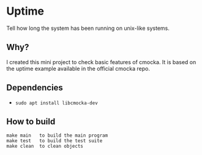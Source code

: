 # Uptime

Tell how long the system has been running on unix-like systems.

## Why?

I created this mini project to check basic features of cmocka.
It is based on the uptime example available in the official cmocka repo.

## Dependencies
- `sudo apt install libcmocka-dev`

## How to build

```
make main   to build the main program
make test   to build the test suite
make clean  to clean objects
```
